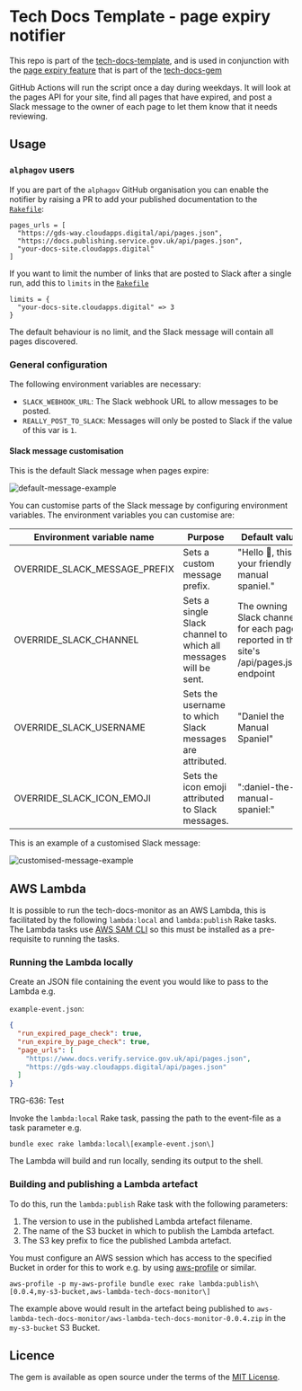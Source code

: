 # Tech Docs Template - page expiry notifier

This repo is part of the [tech-docs-template][template], and is used in
conjunction with the [page expiry feature][expiry] that is part of the
[tech-docs-gem][gem]

GitHub Actions will run the script once a day during weekdays.
It will look at the pages API for your site, find all pages that have expired, and post a Slack message to the owner of each page to let them know that it needs reviewing.

[template]: https://github.com/alphagov/tech-docs-template
[expiry]: https://alphagov.github.io/tech-docs-manual/#last-reviewed-on-and-review-in
[gem]: https://github.com/alphagov/tech-docs-gem

## Usage

### `alphagov` users

If you are part of the `alphagov` GitHub organisation you can enable the notifier by raising a PR to add your published documentation to the [`Rakefile`](Rakefile):

```
pages_urls = [
  "https://gds-way.cloudapps.digital/api/pages.json",
  "https://docs.publishing.service.gov.uk/api/pages.json",
  "your-docs-site.cloudapps.digital"
]
```

If you want to limit the number of links that are posted to Slack after a single run, add this to  `limits` in the [`Rakefile`](Rakefile)

```
limits = {
  "your-docs-site.cloudapps.digital" => 3
}
```

The default behaviour is no limit, and the Slack message will contain all pages discovered.

### General configuration

The following environment variables are necessary:

* `SLACK_WEBHOOK_URL`: The Slack webhook URL to allow messages to be posted.
* `REALLY_POST_TO_SLACK`: Messages will only be posted to Slack if the value of
  this var is `1`.

#### Slack message customisation

This is the default Slack message when pages expire:

![default-message-example](docs/images/default-message-example.png)

You can customise parts of the Slack message by configuring environment variables. The environment variables you can customise are:

| Environment variable name     | Purpose                                                         | Default value                                                                          |
|-------------------------------|-----------------------------------------------------------------|----------------------------------------------------------------------------------------|
| OVERRIDE_SLACK_MESSAGE_PREFIX | Sets a custom message prefix.                                   | "Hello :paw_prints:, this is your friendly manual spaniel."                            |
| OVERRIDE_SLACK_CHANNEL        | Sets a single Slack channel to which all messages will be sent. | The owning Slack channel for each page reported in the site's /api/pages.json endpoint |
| OVERRIDE_SLACK_USERNAME       | Sets the username to which Slack messages are attributed.       | "Daniel the Manual Spaniel"                                                            |
| OVERRIDE_SLACK_ICON_EMOJI     | Sets the icon emoji attributed to Slack messages.               | ":daniel-the-manual-spaniel:"                                                          |

This is an example of a customised Slack message:

![customised-message-example](docs/images/customised-message-example.png)

## AWS Lambda

It is possible to run the tech-docs-monitor as an AWS Lambda, this is facilitated by the following `lambda:local` and `lambda:publish` Rake tasks. The Lambda tasks use [AWS SAM CLI](https://docs.aws.amazon.com/serverless-application-model/latest/developerguide/serverless-sam-cli-install.html) so this must be installed as a pre-requisite to running the tasks.

### Running the Lambda locally

Create an JSON file containing the event you would like to pass to the Lambda e.g.

`example-event.json`:

```json
{
  "run_expired_page_check": true,
  "run_expire_by_page_check": true,
  "page_urls": [
    "https://www.docs.verify.service.gov.uk/api/pages.json",
    "https://gds-way.cloudapps.digital/api/pages.json"
  ]
}
```

TRG-636: Test

Invoke the `lambda:local` Rake task, passing the path to the event-file as a task parameter e.g.

```shell
bundle exec rake lambda:local\[example-event.json\]
```

The Lambda will build and run locally, sending its output to the shell.

### Building and publishing a Lambda artefact

To do this, run the `lambda:publish` Rake task with the following parameters:
1. The version to use in the published Lambda artefact filename.
2. The name of the S3 bucket in which to publish the Lambda artefact.
3. The S3 key prefix to fice the published Lambda artefact.

You must configure an AWS session which has access to the specified Bucket in order for this to work e.g. by using [aws-profile](https://github.com/jrstarke/aws-profile) or similar. 

```shell
aws-profile -p my-aws-profile bundle exec rake lambda:publish\[0.0.4,my-s3-bucket,aws-lambda-tech-docs-monitor\]
```

The example above would result in the artefact being published to `aws-lambda-tech-docs-monitor/aws-lambda-tech-docs-monitor-0.0.4.zip` in the `my-s3-bucket` S3 Bucket.

## Licence

The gem is available as open source under the terms of the [MIT License](LICENCE).
